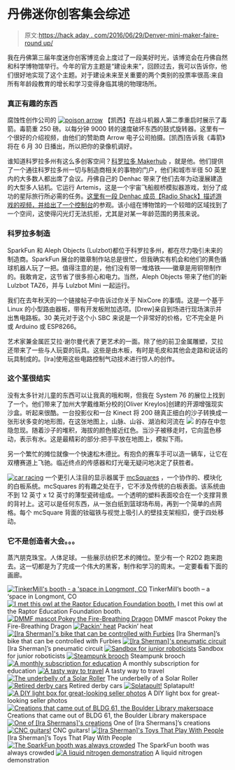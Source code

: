 # 丹佛迷你创客集会综述

> 原文:[https://hack aday . com/2016/06/29/Denver-mini-maker-faire-round up/](https://hackaday.com/2016/06/29/denver-mini-maker-faire-roundup/)

我在丹佛第三届年度迷你创客博览会上度过了一段美好时光，该博览会在丹佛自然和科学博物馆举行。今年的官方主题是“建设未来”，回顾过去，我可以告诉你，他们很好地实现了这个主题。对于建设未来至关重要的两个类别的投票率很高:来自所有年龄段教育的增长和学习变得身临其境的物理场所。

### 真正有趣的东西

腐蚀性创作公司的 [![poison arrow](../Images/45dfb32757f276f527c1f8d75ed94ff2.png)](https://hackaday.com/wp-content/uploads/2016/06/poison-arrow.jpg) 【凯西】在战斗机器人第二季重启时展示了毒箭。毒箭重 250 磅。以每分钟 9000 转的速度破坏东西的鼓式旋转器。这里有一个很好的介绍视频，由他们的赞助商 Arrow 电子公司拍摄。[凯西]告诉我《毒箭》将在 6 月 30 日播出，所以把你的录像机调好。

谁知道科罗拉多州有这么多创客空间？[科罗拉多 Makerhub](http://coloradomakerhub.org/) ，就是他。他们提供了一个通往科罗拉多州一切与制造商相关的事物的门户，他们和城市半径 50 英里内的大多数人都出席了会议。丹佛自己的 Denhac 带来了他们去年为动漫展建造的大型多人钻机。它运行 Artemis，这是一个宇宙飞船舰桥模拟器游戏，划分了成功的星际旅行所必需的任务。[这里有一段 Denhac 成员【Radio Shack】描述游戏的视频，并给出了一个控制台](https://www.youtube.com/watch?v=bhQogjffICA)的参观。该小组在博物馆的一个较暗的区域找到了一个空间，这使得闪光灯无法抗拒，尤其是对某一年龄范围的男孩来说。

### 科罗拉多制造

SparkFun 和 Aleph Objects (Lulzbot)都位于科罗拉多州，都在尽力吸引未来的制造商。SparkFun 展台的徽章制作站总是很忙，但我确实有机会和他们的黄色循球机器人玩了一把。值得注意的是，他们没有带一堆烙铁——徽章是用铜带制作的。我敢肯定，这节省了很多担心和电力。当然，Aleph Objects 带来了他们的新 Lulzbot TAZ6，并与 Lulzbot Mini 一起运行。

我们在去年秋天的一个链接帖子中告诉过你关于 NixCore 的事情。这是一个基于 Linux 的小型路由器板，带有开发板附加选项。[Drew]亲自到场进行现场演示并出售电路板。30 美元对于这个小 SBC 来说是一个非常好的价格，它不完全是 Pi 或 Arduino 或 ESP8266。

艺术家兼金属匠艾拉·谢尔曼代表了更艺术的一面。除了他的前卫金属雕塑，艾拉还带来了一些与人玩耍的玩具。这些是由木板，有时是毛皮和其他会走路和说话的玩具制成的。[Ira]使用这些电路控制气动技术进行惊人的创作。

### 这个茎很结实

没有太多针对儿童的东西可以让我真的哦和啊，但我在 System 76 的展位上找到了一个。他们带来了加州大学戴维斯分校的[Oliver Kreylos]创建的开源增强现实沙盒。听起来很酷。一台投影仪和一台 Kinect 将 200 磅真正细白的沙子转换成一张形状多变的地形图，在这张地图上，山脉、山谷、湖泊和河流在 [![](../Images/8b317ac06689fc3c4dcd846ba1035896.png)](https://hackaday.com/wp-content/uploads/2016/06/16dkjl.gif) 的存在中忽隐忽现。随着沙子的堆积，海拔的颜色接近红色。当沙子被移走时，它向蓝色移动，表示有水。这是最精彩的部分:把手平放在地图上，模拟下雨。

另一个繁忙的摊位就像一个快速松木德比。有抱负的赛车手可以造一辆车，让它在双槽赛道上飞驰。临近终点的传感器和灯光毫无疑问地决定了获胜者。

[![car racing](../Images/b28fa27d2c8599b45f3a29dea1dbe8ba.png)](https://hackaday.com/wp-content/uploads/2016/06/car-racing.jpg) 一个更引人注目的显示器属于 [mcSquares](http://www.mcsquares.com/) ，一个协作的、模块化的白板系统。mcSquares 的有趣之处在于，它不涉及传统的白板表面。该系统由不到 12 英寸 x 12 英寸的薄型瓷砖组成。一个透明的塑料表面咬合在一个支撑背景的背衬上。这可以是任何东西，从一张白纸到篮球场布局，再到一个简单的点网格。每个 mcSquare 背面的钕磁铁与视觉上吸引人的壁挂支架相扣，便于四处移动。

### 它不是创造者大会。。。

蒸汽朋克珠宝。人体足球。一些展示纺织艺术的摊位。至少有一个 R2D2 跑来跑去。这一切都是为了完成一个伟大的黑客，制作和学习的周末。一定要看看下面的画廊。

 [![TinkerMill's booth - a 'space in Longmont, CO](../Images/0d547cb1e3e993d4555389cecf70c471.png "tinkermill")](https://i0.wp.com/hackaday.com/wp-content/uploads/2016/06/tinkermill.jpg?ssl=1) TinkerMill’s booth – a ‘space in Longmont, CO [![I met this owl at the Raptor Education Foundation booth.](../Images/7e0b64a50e892226e7ec6df59109da8c.png "owl")](https://i0.wp.com/hackaday.com/wp-content/uploads/2016/06/owl.jpg?ssl=1) I met this owl at the Raptor Education Foundation booth. [![DMMF mascot Pokey the Fire-Breathing Dragon](../Images/2595e6fe98be9db845f8e2819c7d3228.png "dragon")](https://i0.wp.com/hackaday.com/wp-content/uploads/2016/06/dragon.jpg?ssl=1) DMMF mascot Pokey the Fire-Breathing Dragon [![Packin' heat](../Images/2ae080751428eb96f03979b75889cc11.png "gun")](https://i0.wp.com/hackaday.com/wp-content/uploads/2016/06/gun.jpg?ssl=1) Packin’ heat [![[Ira Sherman]'s bike that can be controlled with Furbies](../Images/e48b8a08bc047f5f35d46df0733f68ac.png "ira sherman bike")](https://i0.wp.com/hackaday.com/wp-content/uploads/2016/06/ira-sherman-bike.jpg?ssl=1) [Ira Sherman]’s bike that can be controlled with Furbies [![[Ira Sherman]'s pneumatic circuit](../Images/c705ecbd2bac41eb42ddce24824cacd9.png "ira sherman pneumatics")](https://i0.wp.com/hackaday.com/wp-content/uploads/2016/06/ira-sherman-pneumatics.jpg?ssl=1) [Ira Sherman]’s pneumatic circuit [![Sandbox for junior roboticists](../Images/e8d94b25bdfe8ded3c6e7dc016a9aad7.png "intro to battlebots")](https://i0.wp.com/hackaday.com/wp-content/uploads/2016/06/intro-to-battlebots.jpg?ssl=1) Sandbox for junior roboticists [![Steampunk brooch](../Images/2f0bde74e731015bf71cba958b944f89.png "steampunk brooch")](https://i0.wp.com/hackaday.com/wp-content/uploads/2016/06/steampunk-brooch.jpg?ssl=1) Steampunk brooch [![A monthly subscription for education](../Images/1678ad38740801ad3ac61abaf39022a1.png "bitsbox")](https://i0.wp.com/hackaday.com/wp-content/uploads/2016/06/bitsbox.jpg?ssl=1) A monthly subscription for education [![A tasty way to travel](../Images/b8fb87acab3daf4db665fc58892fa003.png "cupcake car")](https://i0.wp.com/hackaday.com/wp-content/uploads/2016/06/cupcake-car.jpg?ssl=1) A tasty way to travel [![The underbelly of a Solar Roller](../Images/09c96c2c55009ebec33d671271852172.png "solar roller")](https://i0.wp.com/hackaday.com/wp-content/uploads/2016/06/solar-roller.jpg?ssl=1) The underbelly of a Solar Roller [![Retired derby cars](../Images/ed92fb09eb23d64a56ef54265d89bfb5.png "derby cars")](https://i0.wp.com/hackaday.com/wp-content/uploads/2016/06/derby-cars.jpg?ssl=1) Retired derby cars [![Splatapult!](../Images/de24d6efef71977f3bb0ac69184aaf1c.png "splatapult")](https://i0.wp.com/hackaday.com/wp-content/uploads/2016/06/splatapult.jpg?ssl=1) Splatapult! [![A DIY light box for great-looking seller photos](../Images/14443c425be1fd9d25a5698d72198ab8.png "photo booth")](https://i0.wp.com/hackaday.com/wp-content/uploads/2016/06/photo-booth.jpg?ssl=1) A DIY light box for great-looking seller photos [![Creations that came out of BLDG 61, the Boulder Library makerspace](../Images/6777db8ff8c6bf23da6463720af45ddc.png "bldg 61 display")](https://i0.wp.com/hackaday.com/wp-content/uploads/2016/06/bldg-61-display.jpg?ssl=1) Creations that came out of BLDG 61, the Boulder Library makerspace [![One of [Ira Shermans]'s creations](../Images/8df691dcd7ab9b1d428f02386f751b7f.png "ira sherman")](https://i0.wp.com/hackaday.com/wp-content/uploads/2016/06/ira-sherman.jpg?ssl=1) One of [Ira Shermans]’s creations [![CNC guitars!](../Images/e3680b7fe2506e7e4e0be41575637597.png "cnc music factory")](https://i0.wp.com/hackaday.com/wp-content/uploads/2016/06/cnc-music-factory.jpg?ssl=1) CNC guitars! [![[Ira Sherman]'s Toys That Play With People](../Images/1f024841d295ed3cb3cc80c27ffe1391.png "ira sherman setup")](https://i0.wp.com/hackaday.com/wp-content/uploads/2016/06/ira-sherman-setup.jpg?ssl=1) [Ira Sherman]’s Toys That Play With People [![The SparkFun booth was always crowded](../Images/e2014b14ee809da568ab6422cd02fa68.png "sparkfun booth")](https://i0.wp.com/hackaday.com/wp-content/uploads/2016/06/sparkfun-booth.jpg?ssl=1) The SparkFun booth was always crowded [![A liquid nitrogen demonstration](../Images/0d2ad5a11a20196d5e2541fa5e62c859.png "liquid nitrogen demo")](https://i0.wp.com/hackaday.com/wp-content/uploads/2016/06/liquid-nitrogen-demo.jpg?ssl=1) A liquid nitrogen demonstration
